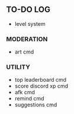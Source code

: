 ## TO-DO LOG
- level system

### MODERATION
- art cmd

### UTILITY
- top leaderboard cmd
- score discord xp cmd
- afk cmd
- remind cmd
- suggestions cmd

